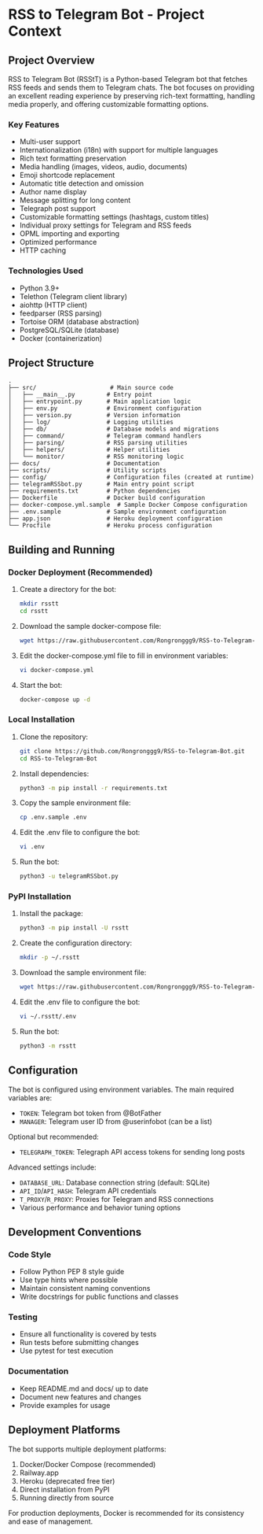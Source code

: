 # RSS to Telegram Bot - Project Context

## Project Overview

RSS to Telegram Bot (RSStT) is a Python-based Telegram bot that fetches RSS feeds and sends them to Telegram chats. The bot focuses on providing an excellent reading experience by preserving rich-text formatting, handling media properly, and offering customizable formatting options.

### Key Features
- Multi-user support
- Internationalization (i18n) with support for multiple languages
- Rich text formatting preservation
- Media handling (images, videos, audio, documents)
- Emoji shortcode replacement
- Automatic title detection and omission
- Author name display
- Message splitting for long content
- Telegraph post support
- Customizable formatting settings (hashtags, custom titles)
- Individual proxy settings for Telegram and RSS feeds
- OPML importing and exporting
- Optimized performance
- HTTP caching

### Technologies Used
- Python 3.9+
- Telethon (Telegram client library)
- aiohttp (HTTP client)
- feedparser (RSS parsing)
- Tortoise ORM (database abstraction)
- PostgreSQL/SQLite (database)
- Docker (containerization)

## Project Structure

```
.
├── src/                     # Main source code
│   ├── __main__.py         # Entry point
│   ├── entrypoint.py       # Main application logic
│   ├── env.py              # Environment configuration
│   ├── version.py          # Version information
│   ├── log/                # Logging utilities
│   ├── db/                 # Database models and migrations
│   ├── command/            # Telegram command handlers
│   ├── parsing/            # RSS parsing utilities
│   ├── helpers/            # Helper utilities
│   └── monitor/            # RSS monitoring logic
├── docs/                   # Documentation
├── scripts/                # Utility scripts
├── config/                 # Configuration files (created at runtime)
├── telegramRSSbot.py       # Main entry point script
├── requirements.txt        # Python dependencies
├── Dockerfile              # Docker build configuration
├── docker-compose.yml.sample  # Sample Docker Compose configuration
├── .env.sample             # Sample environment configuration
├── app.json                # Heroku deployment configuration
└── Procfile                # Heroku process configuration
```

## Building and Running

### Docker Deployment (Recommended)
1. Create a directory for the bot:
   ```bash
   mkdir rsstt
   cd rsstt
   ```
2. Download the sample docker-compose file:
   ```bash
   wget https://raw.githubusercontent.com/Rongronggg9/RSS-to-Telegram-Bot/dev/docker-compose.yml.sample -O docker-compose.yml
   ```
3. Edit the docker-compose.yml file to fill in environment variables:
   ```bash
   vi docker-compose.yml
   ```
4. Start the bot:
   ```bash
   docker-compose up -d
   ```

### Local Installation
1. Clone the repository:
   ```bash
   git clone https://github.com/Rongronggg9/RSS-to-Telegram-Bot.git
   cd RSS-to-Telegram-Bot
   ```
2. Install dependencies:
   ```bash
   python3 -m pip install -r requirements.txt
   ```
3. Copy the sample environment file:
   ```bash
   cp .env.sample .env
   ```
4. Edit the .env file to configure the bot:
   ```bash
   vi .env
   ```
5. Run the bot:
   ```bash
   python3 -u telegramRSSbot.py
   ```

### PyPI Installation
1. Install the package:
   ```bash
   python3 -m pip install -U rsstt
   ```
2. Create the configuration directory:
   ```bash
   mkdir -p ~/.rsstt
   ```
3. Download the sample environment file:
   ```bash
   wget https://raw.githubusercontent.com/Rongronggg9/RSS-to-Telegram-Bot/dev/.env.sample -O ~/.rsstt/.env
   ```
4. Edit the .env file to configure the bot:
   ```bash
   vi ~/.rsstt/.env
   ```
5. Run the bot:
   ```bash
   python3 -m rsstt
   ```

## Configuration

The bot is configured using environment variables. The main required variables are:

- `TOKEN`: Telegram bot token from @BotFather
- `MANAGER`: Telegram user ID from @userinfobot (can be a list)

Optional but recommended:
- `TELEGRAPH_TOKEN`: Telegraph API access tokens for sending long posts

Advanced settings include:
- `DATABASE_URL`: Database connection string (default: SQLite)
- `API_ID`/`API_HASH`: Telegram API credentials
- `T_PROXY`/`R_PROXY`: Proxies for Telegram and RSS connections
- Various performance and behavior tuning options

## Development Conventions

### Code Style
- Follow Python PEP 8 style guide
- Use type hints where possible
- Maintain consistent naming conventions
- Write docstrings for public functions and classes

### Testing
- Ensure all functionality is covered by tests
- Run tests before submitting changes
- Use pytest for test execution

### Documentation
- Keep README.md and docs/ up to date
- Document new features and changes
- Provide examples for usage

## Deployment Platforms

The bot supports multiple deployment platforms:
1. Docker/Docker Compose (recommended)
2. Railway.app
3. Heroku (deprecated free tier)
4. Direct installation from PyPI
5. Running directly from source

For production deployments, Docker is recommended for its consistency and ease of management.